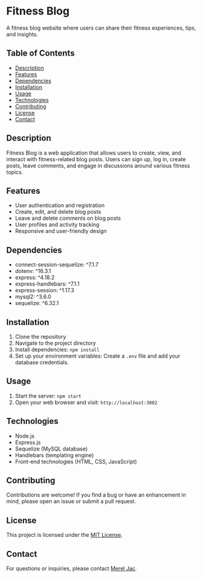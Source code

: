 # Fitness Blog

A fitness blog website where users can share their fitness experiences, tips, and insights.

## Table of Contents

- [Description](#description)
- [Features](#features)
- [Dependencies](#dependencies)
- [Installation](#installation)
- [Usage](#usage)
- [Technologies](#technologies)
- [Contributing](#contributing)
- [License](#license)
- [Contact](#contact)

## Description

Fitness Blog is a web application that allows users to create, view, and interact with fitness-related blog posts. Users can sign up, log in, create posts, leave comments, and engage in discussions around various fitness topics.

## Features

- User authentication and registration
- Create, edit, and delete blog posts
- Leave and delete comments on blog posts
- User profiles and activity tracking
- Responsive and user-friendly design

## Dependencies

- connect-session-sequelize: ^7.1.7
- dotenv: ^16.3.1
- express: ^4.18.2
- express-handlebars: ^7.1.1
- express-session: ^1.17.3
- mysql2: ^3.6.0
- sequelize: ^6.32.1

## Installation

1. Clone the repository
2. Navigate to the project directory
3. Install dependencies: `npm install`
4. Set up your environment variables: Create a `.env` file and add your database credentials.

## Usage

1. Start the server: `npm start`
2. Open your web browser and visit: `http://localhost:3002`

## Technologies

- Node.js
- Express.js
- Sequelize (MySQL database)
- Handlebars (templating engine)
- Front-end technologies (HTML, CSS, JavaScript)

## Contributing

Contributions are welcome! If you find a bug or have an enhancement in mind, please open an issue or submit a pull request.

## License

This project is licensed under the [MIT License](LICENSE).

## Contact

For questions or inquiries, please contact [Merel Jac](mailto:merel.burleigh@gmail.com).


